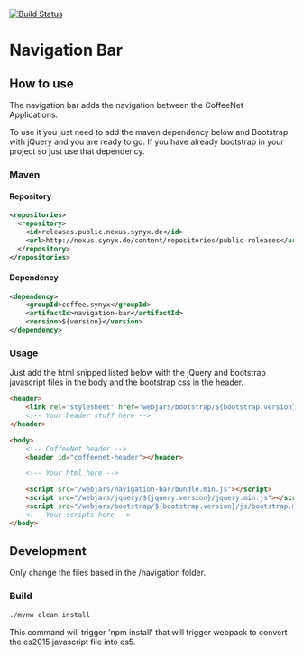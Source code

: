 [![Build Status](https://travis-ci.org/coffeenet/coffeenet-navigation-bar.svg?branch=master)](https://travis-ci.org/coffeenet/coffeenet-navigation-bar)

# Navigation Bar

## How to use

The navigation bar adds the navigation between the CoffeeNet Applications.

To use it you just need to add the maven dependency below and Bootstrap with jQuery and you are ready to go.
If you have already bootstrap in your project so just use that dependency.

### Maven

#### Repository

```xml
<repositories>
  <repository>
    <id>releases.public.nexus.synyx.de</id>
    <url>http://nexus.synyx.de/content/repositories/public-releases</url>
  </repository>
</repositories>
```

#### Dependency

```xml
<dependency>
    <groupId>coffee.synyx</groupId>
    <artifactId>navigation-bar</artifactId>
    <version>${version}</version>
</dependency>
```

### Usage

Just add the html snipped listed below with the jQuery and bootstrap
javascript files in the body and the bootstrap css in the header.

```html
<header>
    <link rel="stylesheet" href="webjars/bootstrap/${bootstrap.version}/css/bootstrap.min.css">
    <!-- Your header stuff here -->
</header>

<body>
    <!-- CoffeeNet header -->
    <header id="coffeenet-header"></header>

    <!-- Your html here -->

    <script src="/webjars/navigation-bar/bundle.min.js"></script>
    <script src="/webjars/jquery/${jquery.version}/jquery.min.js"></script>
    <script src="/webjars/bootstrap/${bootstrap.version}/js/bootstrap.min.js"></script>
    <!-- Your scripts here -->
</body>
```

## Development

Only change the files based in the /navigation folder.

### Build

```bash
./mvnw clean install
```

This command will trigger 'npm install' that will trigger webpack to convert the es2015 javascript file into es5.
